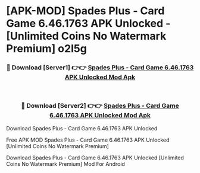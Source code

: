 # [APK-MOD] Spades Plus - Card Game 6.46.1763 APK Unlocked - [Unlimited Coins No Watermark Premium] o2l5g



<div align="center">
<h3>🔴 Download [Server1] 👉👉 <a href="https://momento.my/?title=Spades_Plus_-_Card_Game_6.46.1763_APK_Unlocked">Spades Plus - Card Game 6.46.1763 APK Unlocked Mod Apk</a></h3><br>

<h3>🔴 Download [Server2] 👉👉 <a href="https://momento.my/?title=Spades_Plus_-_Card_Game_6.46.1763_APK_Unlocked">Spades Plus - Card Game 6.46.1763 APK Unlocked Mod Apk</a></h3>
</div>



Download Spades Plus - Card Game 6.46.1763 APK Unlocked 

Free APK MOD Spades Plus - Card Game 6.46.1763 APK Unlocked [Unlimited Coins No Watermark Premium]

Download Spades Plus - Card Game 6.46.1763 APK Unlocked [Unlimited Coins No Watermark Premium] Mod For Android

